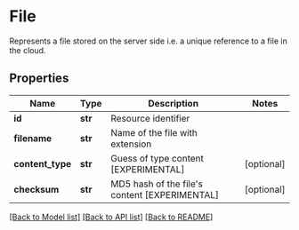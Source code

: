 # File

Represents a file stored on the server side i.e. a unique reference to a file in the cloud.
## Properties
Name | Type | Description | Notes
------------ | ------------- | ------------- | -------------
**id** | **str** | Resource identifier |
**filename** | **str** | Name of the file with extension |
**content_type** | **str** | Guess of type content [EXPERIMENTAL] | [optional]
**checksum** | **str** | MD5 hash of the file&#39;s content [EXPERIMENTAL] | [optional]

[[Back to Model list]](../README.md#documentation-for-models) [[Back to API list]](../README.md#documentation-for-api-endpoints) [[Back to README]](../README.md)
